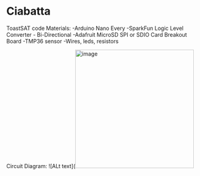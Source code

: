 # Ciabatta
ToastSAT code
Materials:
  -Arduino Nano Every
  -SparkFun Logic Level Converter - Bi-Directional
  -Adafruit MicroSD SPI or SDIO Card Breakout Board
  -TMP36 sensor
  -Wires, leds, resistors
  
Circuit Diagram:
![ALt text](<img width="310" alt="image" src="https://user-images.githubusercontent.com/90806944/143334922-b20b4018-2b08-4166-b7fa-a318cea42d9a.png">

  
